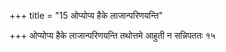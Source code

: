 +++
title = "15 ओप्योप्य हैके लाजान्परिणयन्ति"

+++
ओप्योप्य हैके लाजान्परिणयन्ति तथोत्तमे आहुती न सन्निपततः १५